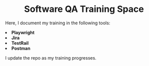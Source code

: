 <h1 align="center"> Software QA Training Space </h1>

<p>Here, I document my training in the following tools:</p>

<p>
  <b>

  <li>Playwright</li>
  <li>Jira</li>
  <li>TestRail</li>
  <li>Postman</li>

  </b>
</p>

<p>I update the repo as my training progresses.</p>

